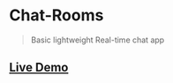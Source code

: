 # Chat-Rooms
> Basic lightweight Real-time chat app
## [Live Demo](https://ash-chat-rooms.herokuapp.com/)
